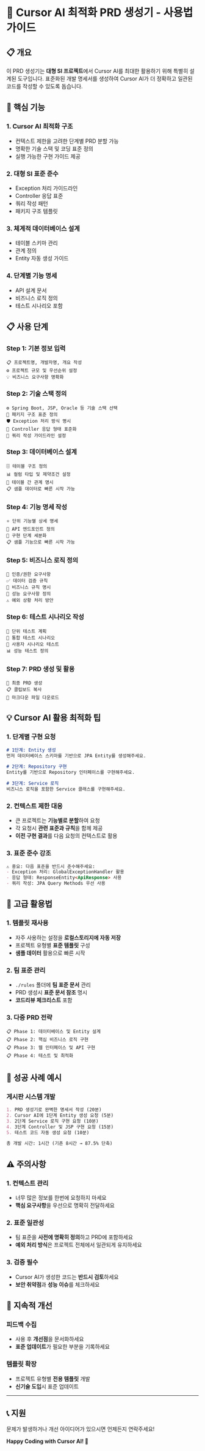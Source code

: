 # 🚀 Cursor AI 최적화 PRD 생성기 - 사용법 가이드

## 📋 개요

이 PRD 생성기는 **대형 SI 프로젝트**에서 Cursor AI를 최대한 활용하기 위해 특별히 설계된 도구입니다.
표준화된 개발 명세서를 생성하여 Cursor AI가 더 정확하고 일관된 코드를 작성할 수 있도록 돕습니다.

## 🎯 핵심 기능

### 1. **Cursor AI 최적화 구조**
- 컨텍스트 제한을 고려한 단계별 PRD 분할 가능
- 명확한 기술 스택 및 코딩 표준 정의
- 실행 가능한 구현 가이드 제공

### 2. **대형 SI 표준 준수**
- Exception 처리 가이드라인
- Controller 응답 표준
- 쿼리 작성 패턴
- 패키지 구조 템플릿

### 3. **체계적 데이터베이스 설계**
- 테이블 스키마 관리
- 관계 정의
- Entity 자동 생성 가이드

### 4. **단계별 기능 명세**
- API 설계 문서
- 비즈니스 로직 정의
- 테스트 시나리오 포함

## 📋 사용 단계

### Step 1: 기본 정보 입력
```
📋 프로젝트명, 개발자명, 개요 작성
⚙️ 프로젝트 규모 및 우선순위 설정
💡 비즈니스 요구사항 명확화
```

### Step 2: 기술 스택 정의
```
⚙️ Spring Boot, JSP, Oracle 등 기술 스택 선택
📁 패키지 구조 표준 정의
🛡️ Exception 처리 방식 명시
🎯 Controller 응답 형태 표준화
💾 쿼리 작성 가이드라인 설정
```

### Step 3: 데이터베이스 설계
```
🗄️ 테이블 구조 정의
📊 컬럼 타입 및 제약조건 설정
🔗 테이블 간 관계 명시
📋 샘플 데이터로 빠른 시작 가능
```

### Step 4: 기능 명세 작성
```
⭐ 단위 기능별 상세 명세
📝 API 엔드포인트 정의
🔄 구현 단계 세분화
📋 샘플 기능으로 빠른 시작 가능
```

### Step 5: 비즈니스 로직 정의
```
🔐 인증/권한 요구사항
✅ 데이터 검증 규칙
💼 비즈니스 규칙 명시
🚀 성능 요구사항 정의
⚠️ 예외 상황 처리 방안
```

### Step 6: 테스트 시나리오 작성
```
🔬 단위 테스트 계획
🔗 통합 테스트 시나리오
👤 사용자 시나리오 테스트
📊 성능 테스트 정의
```

### Step 7: PRD 생성 및 활용
```
🚀 최종 PRD 생성
📋 클립보드 복사
💾 마크다운 파일 다운로드
```

## 💡 Cursor AI 활용 최적화 팁

### 1. **단계별 구현 요청**
```markdown
# 1단계: Entity 생성
먼저 데이터베이스 스키마를 기반으로 JPA Entity를 생성해주세요.

# 2단계: Repository 구현
Entity를 기반으로 Repository 인터페이스를 구현해주세요.

# 3단계: Service 로직
비즈니스 로직을 포함한 Service 클래스를 구현해주세요.
```

### 2. **컨텍스트 제한 대응**
- 큰 프로젝트는 **기능별로 분할**하여 요청
- 각 요청시 **관련 표준과 규칙**을 함께 제공
- **이전 구현 결과**를 다음 요청의 컨텍스트로 활용

### 3. **표준 준수 강조**
```markdown
⚠️ 중요: 다음 표준을 반드시 준수해주세요:
- Exception 처리: GlobalExceptionHandler 활용
- 응답 형태: ResponseEntity<ApiResponse> 사용
- 쿼리 작성: JPA Query Methods 우선 사용
```

## 🔧 고급 활용법

### 1. **템플릿 재사용**
- 자주 사용하는 설정을 **로컬스토리지에 자동 저장**
- 프로젝트 유형별 **표준 템플릿** 구성
- **샘플 데이터** 활용으로 빠른 시작

### 2. **팀 표준 관리**
- `./rules` 폴더에 **팀 표준 문서** 관리
- PRD 생성시 **표준 문서 참조** 명시
- **코드리뷰 체크리스트** 포함

### 3. **다중 PRD 전략**
```
📋 Phase 1: 데이터베이스 및 Entity 설계
📋 Phase 2: 핵심 비즈니스 로직 구현
📋 Phase 3: 웹 인터페이스 및 API 구현
📋 Phase 4: 테스트 및 최적화
```

## 🎯 성공 사례 예시

### 게시판 시스템 개발
```markdown
1. PRD 생성기로 완벽한 명세서 작성 (20분)
2. Cursor AI에 1단계 Entity 생성 요청 (5분)
3. 2단계 Service 로직 구현 요청 (10분)
4. 3단계 Controller 및 JSP 구현 요청 (15분)
5. 테스트 코드 자동 생성 요청 (10분)

총 개발 시간: 1시간 (기존 8시간 → 87.5% 단축)
```

## ⚠️ 주의사항

### 1. **컨텍스트 관리**
- 너무 많은 정보를 한번에 요청하지 마세요
- **핵심 요구사항**을 우선으로 명확히 전달하세요

### 2. **표준 일관성**
- 팀 표준을 **사전에 명확히 정의**하고 PRD에 포함하세요
- **예외 처리 방식**은 프로젝트 전체에서 일관되게 유지하세요

### 3. **검증 필수**
- Cursor AI가 생성한 코드는 **반드시 검토**하세요
- **보안 취약점**과 **성능 이슈**를 체크하세요

## 🔄 지속적 개선

### 피드백 수집
- 사용 후 **개선점**을 문서화하세요
- **표준 업데이트**가 필요한 부분을 기록하세요

### 템플릿 확장
- 프로젝트 유형별 **전용 템플릿** 개발
- **신기술 도입**시 표준 업데이트

---

## 📞 지원

문제가 발생하거나 개선 아이디어가 있으시면 언제든지 연락주세요!

**Happy Coding with Cursor AI! 🚀** 